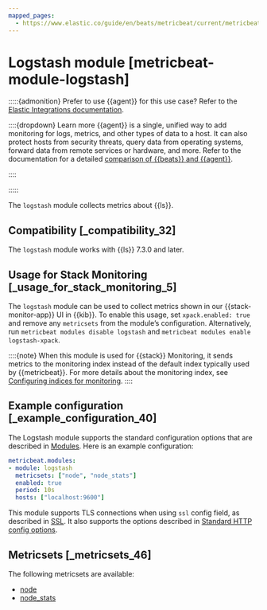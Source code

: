 ```yaml
---
mapped_pages:
  - https://www.elastic.co/guide/en/beats/metricbeat/current/metricbeat-module-logstash.html
---
```


# Logstash module [metricbeat-module-logstash]

:::::{admonition} Prefer to use {{agent}} for this use case?
Refer to the [Elastic Integrations documentation](integration-docs://reference/logstash.md).

::::{dropdown} Learn more
{{agent}} is a single, unified way to add monitoring for logs, metrics, and other types of data to a host. It can also protect hosts from security threats, query data from operating systems, forward data from remote services or hardware, and more. Refer to the documentation for a detailed [comparison of {{beats}} and {{agent}}](docs-content://reference/ingestion-tools/fleet/index.md).

::::


:::::


The `logstash` module collects metrics about {{ls}}.


## Compatibility [_compatibility_32]

The `logstash` module works with {{ls}} 7.3.0 and later.


## Usage for Stack Monitoring [_usage_for_stack_monitoring_5]

The `logstash` module can be used to collect metrics shown in our {{stack-monitor-app}} UI in {{kib}}. To enable this usage, set `xpack.enabled: true` and remove any `metricsets` from the module’s configuration. Alternatively, run `metricbeat modules disable logstash` and `metricbeat modules enable logstash-xpack`.

::::{note}
When this module is used for {{stack}} Monitoring, it sends metrics to the monitoring index instead of the default index typically used by {{metricbeat}}. For more details about the monitoring index, see [Configuring indices for monitoring](docs-content://deploy-manage/monitor/monitoring-data/configuring-data-streamsindices-for-monitoring.md).
::::



## Example configuration [_example_configuration_40]

The Logstash module supports the standard configuration options that are described in [Modules](/reference/metricbeat/configuration-metricbeat.md). Here is an example configuration:

```yaml
metricbeat.modules:
- module: logstash
  metricsets: ["node", "node_stats"]
  enabled: true
  period: 10s
  hosts: ["localhost:9600"]
```

This module supports TLS connections when using `ssl` config field, as described in [SSL](/reference/metricbeat/configuration-ssl.md). It also supports the options described in [Standard HTTP config options](/reference/metricbeat/configuration-metricbeat.md#module-http-config-options).


## Metricsets [_metricsets_46]

The following metricsets are available:

* [node](/reference/metricbeat/metricbeat-metricset-logstash-node.md)
* [node_stats](/reference/metricbeat/metricbeat-metricset-logstash-node_stats.md)



